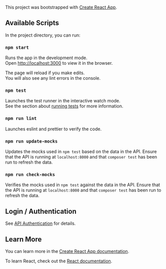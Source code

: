 This project was bootstrapped with [Create React App](https://github.com/facebook/create-react-app).

## Available Scripts

In the project directory, you can run:

### `npm start`

Runs the app in the development mode.<br />
Open [http://localhost:3000](http://localhost:3000) to view it in the browser.

The page will reload if you make edits.<br />
You will also see any lint errors in the console.

### `npm test`

Launches the test runner in the interactive watch mode.<br />
See the section about [running tests](https://facebook.github.io/create-react-app/docs/running-tests) for more information.

### `npm run lint`

Launches eslint and prettier to verify the code.

### `npm run update-mocks`

Updates the mocks used in `npm test` based on the data in the API.
Ensure that the API is running at `localhost:8000` and that `composer test` has been run to refresh the data.

### `npm run check-mocks`

Verifies the mocks used in `npm test` against the data in the API.
Ensure that the API is running at `localhost:8000` and that `composer test` has been run to refresh the data.

## Login / Authentication

See [API Authentication](../../api/README.md#authentication) for details.

## Learn More

You can learn more in the [Create React App documentation](https://facebook.github.io/create-react-app/docs/getting-started).

To learn React, check out the [React documentation](https://reactjs.org/).
